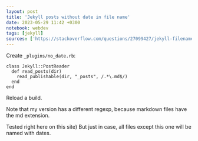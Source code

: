 ```yaml
---
layout: post
title: 'Jekyll posts without date in file name'
date: 2023-05-29 11:42 +0300
notebook: webdev
tags: [jekyll]
sources: ['https://stackoverflow.com/questions/27099427/jekyll-filename-without-date/68287682#68287682']
---
```


Create `_plugins/no_date.rb`:
```
class Jekyll::PostReader
  def read_posts(dir)
    read_publishable(dir, "_posts", /.*\.md$/)
  end
end
```
Reload a build.

Note that my version has a different regexp, because markdown files have the md extension.

Tested right here on this site) But just in case, all files except this one will be named with dates.